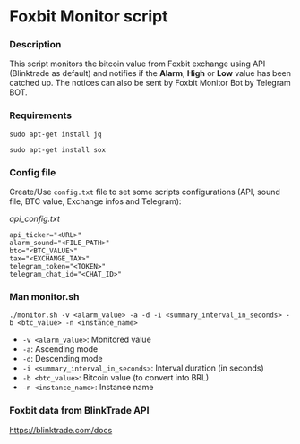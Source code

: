 # Foxbit Monitor script

### Description

This script monitors the bitcoin value from Foxbit exchange using API (Blinktrade as default) and notifies if the **Alarm**, **High** or **Low** value has been catched up.
The notices can also be sent by Foxbit Monitor Bot by Telegram BOT.

### Requirements

`sudo apt-get install jq`

`sudo apt-get install sox`

### Config file

Create/Use `config.txt` file to set some scripts configurations (API, sound file, BTC value, Exchange infos and Telegram):

*api_config.txt*
```
api_ticker="<URL>"
alarm_sound="<FILE_PATH>"
btc="<BTC_VALUE>"
tax="<EXCHANGE_TAX>"
telegram_token="<TOKEN>"
telegram_chat_id="<CHAT_ID>"
```

### Man monitor.sh

`./monitor.sh -v <alarm_value> -a -d -i <summary_interval_in_seconds> -b <btc_value> -n <instance_name>`

- `-v <alarm_value>`: Monitored value
- `-a`: Ascending mode
- `-d`: Descending mode
- `-i <summary_interval_in_seconds>`: Interval duration (in seconds)
- `-b <btc_value>`: Bitcoin value (to convert into BRL)
- `-n <instance_name>`: Instance name

### Foxbit data from BlinkTrade API

https://blinktrade.com/docs
